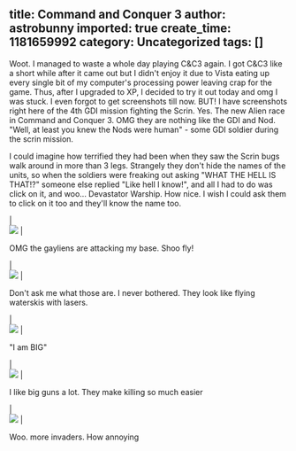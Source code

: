 title: Command and Conquer 3
author: astrobunny
imported: true
create_time: 1181659992
category: Uncategorized
tags: []
---
Woot. I managed to waste a whole day playing C&C3 again. I got C&C3 like a short while after it came out but I didn't enjoy it due to Vista eating up every single bit of my computer's processing power leaving crap for the game. Thus, after I upgraded to XP, I decided to try it out today and omg I was stuck. I even forgot to get screenshots till now. BUT! I have screenshots right here of the 4th GDI mission fighting the Scrin. Yes. The new Alien race in Command and Conquer 3. OMG they are nothing like the GDI and Nod. "Well, at least you knew the Nods were human" - some GDI soldier during the scrin mission.  
  
I could imagine how terrified they had been when they saw the Scrin bugs walk around in more than 3 legs. Strangely they don't hide the names of the units, so when the soldiers were freaking out asking "WHAT THE HELL IS THAT!?" someone else replied "Like hell I know!", and all I had to do was click on it, and woo... Devastator Warship. How nice. I wish I could ask them to click on it too and they'll know the name too.

  
|  
  ![](wp-images/old/albums/games/sshot0004.jpg) |
  

  
OMG the gayliens are attacking my base. Shoo fly!  

  
|  
  ![](wp-images/old/albums/games/sshot0005.jpg) |
  

  
Don't ask me what those are. I never bothered. They look like flying waterskis with lasers.  

  
|  
  ![](wp-images/old/albums/games/sshot0007.jpg) |
  

  
"I am BIG"  

  
|  
  ![](wp-images/old/albums/games/sshot0009.jpg) |
  

  
I like big guns a lot. They make killing so much easier  

  
|  
  ![](wp-images/old/albums/games/sshot0010.jpg) |
  

  
Woo. more invaders. How annoying